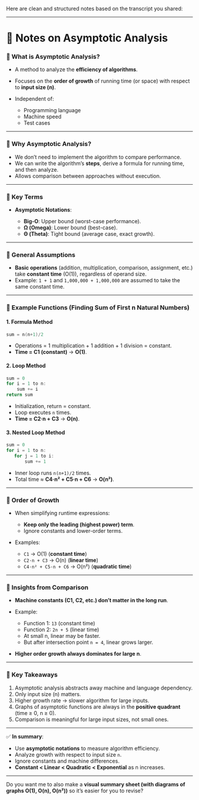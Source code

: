 Here are clean and structured notes based on the transcript you shared:

---

# 📘 Notes on **Asymptotic Analysis**

### 🔹 What is Asymptotic Analysis?

* A method to analyze the **efficiency of algorithms**.
* Focuses on the **order of growth** of running time (or space) with respect to **input size (n)**.
* Independent of:

  * Programming language
  * Machine speed
  * Test cases

---

### 🔹 Why Asymptotic Analysis?

* We don’t need to implement the algorithm to compare performance.
* We can write the algorithm’s **steps**, derive a formula for running time, and then analyze.
* Allows comparison between approaches without execution.

---

### 🔹 Key Terms

* **Asymptotic Notations**:

  * **Big-O**: Upper bound (worst-case performance).
  * **Ω (Omega)**: Lower bound (best-case).
  * **Θ (Theta)**: Tight bound (average case, exact growth).

---

### 🔹 General Assumptions

* **Basic operations** (addition, multiplication, comparison, assignment, etc.) take **constant time** (O(1)), regardless of operand size.
* Example: `1 + 1` and `1,000,000 + 1,000,000` are assumed to take the same constant time.

---

### 🔹 Example Functions (Finding Sum of First n Natural Numbers)

#### 1. **Formula Method**

```cpp
sum = n(n+1)/2
```

* Operations = 1 multiplication + 1 addition + 1 division = constant.
* **Time = C1 (constant)** → **O(1)**.

#### 2. **Loop Method**

```cpp
sum = 0
for i = 1 to n:
    sum += i
return sum
```

* Initialization, return = constant.
* Loop executes `n` times.
* **Time = C2·n + C3** → **O(n)**.

#### 3. **Nested Loop Method**

```cpp
sum = 0
for i = 1 to n:
   for j = 1 to i:
       sum += 1
```

* Inner loop runs `n(n+1)/2` times.
* Total time ≈ **C4·n² + C5·n + C6** → **O(n²)**.

---

### 🔹 Order of Growth

* When simplifying runtime expressions:

  * **Keep only the leading (highest power) term**.
  * Ignore constants and lower-order terms.
* Examples:

  * `C1` → O(1) (**constant time**)
  * `C2·n + C3` → O(n) (**linear time**)
  * `C4·n² + C5·n + C6` → O(n²) (**quadratic time**)

---

### 🔹 Insights from Comparison

* **Machine constants (C1, C2, etc.) don’t matter in the long run**.
* Example:

  * Function 1: `13` (constant time)
  * Function 2: `2n + 5` (linear time)
  * At small n, linear may be faster.
  * But after intersection point `n = 4`, linear grows larger.
* **Higher order growth always dominates for large n**.

---

### 🔹 Key Takeaways

1. Asymptotic analysis abstracts away machine and language dependency.
2. Only input size (n) matters.
3. Higher growth rate → slower algorithm for large inputs.
4. Graphs of asymptotic functions are always in the **positive quadrant** (time ≥ 0, n ≥ 0).
5. Comparison is meaningful for large input sizes, not small ones.

---

✅ **In summary**:

* Use **asymptotic notations** to measure algorithm efficiency.
* Analyze growth with respect to input size `n`.
* Ignore constants and machine differences.
* **Constant < Linear < Quadratic < Exponential** as n increases.

---

Do you want me to also make a **visual summary sheet (with diagrams of graphs O(1), O(n), O(n²))** so it’s easier for you to revise?
